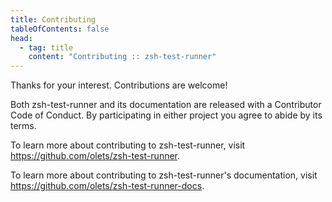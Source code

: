 ```yaml
---
title: Contributing
tableOfContents: false
head:
  - tag: title
    content: "Contributing :: zsh-test-runner"
---
```


Thanks for your interest. Contributions are welcome!

Both zsh-test-runner and its documentation are released with a Contributor Code of Conduct. By participating in either project you agree to abide by its terms.

To learn more about contributing to zsh-test-runner, visit https://github.com/olets/zsh-test-runner.

To learn more about contributing to zsh-test-runner's documentation, visit https://github.com/olets/zsh-test-runner-docs.

